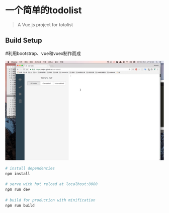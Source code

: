 # 一个简单的todolist

> A Vue.js project for totolist

## Build Setup

#利用bootstrap、vue和vuex制作而成

![](showdemo.gif)

``` bash
# install dependencies
npm install

# serve with hot reload at localhost:8080
npm run dev

# build for production with minification
npm run build




